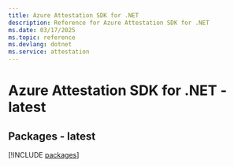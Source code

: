 ```yaml
---
title: Azure Attestation SDK for .NET
description: Reference for Azure Attestation SDK for .NET
ms.date: 03/17/2025
ms.topic: reference
ms.devlang: dotnet
ms.service: attestation
---
```

# Azure Attestation SDK for .NET - latest
## Packages - latest
[!INCLUDE [packages](attestation-index.md)]